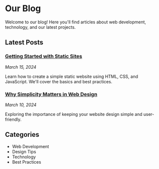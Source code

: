 # Our Blog

Welcome to our blog! Here you'll find articles about web development, technology, and our latest projects.

## Latest Posts

### [Getting Started with Static Sites](/blog/getting-started-with-static-sites.html)
*March 15, 2024*

Learn how to create a simple static website using HTML, CSS, and JavaScript. We'll cover the basics and best practices.

### [Why Simplicity Matters in Web Design](/blog/simplicity-in-web-design.html)
*March 10, 2024*

Exploring the importance of keeping your website design simple and user-friendly.

## Categories

- Web Development
- Design Tips
- Technology
- Best Practices 